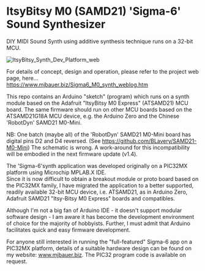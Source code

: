 # ItsyBitsy M0 (SAMD21) 'Sigma-6' Sound Synthesizer
DIY MIDI Sound Synth using additive synthesis technique runs on a 32-bit MCU.

![ItsyBitsy_Synth_Dev_Platform_web](https://github.com/user-attachments/assets/c7aa4c0c-5321-45ef-8a1e-6c454ede4888)

For details of concept, design and operation, please refer to the project web page, here...  
https://www.mjbauer.biz/Sigma6_M0_synth_weblog.htm

This repo contains an Arduino "sketch" (program) which runs on a synth module based on the Adafruit "ItsyBitsy M0 Express"
(ATSAMD21) MCU board.  The same firmware should run on other MCU boards based on the ATSAMD21G18A MCU device, 
e.g. the Arduino Zero and the Chinese 'RobotDyn' SAMD21 M0-Mini.

NB: One batch (maybe all) of the 'RobotDyn' SAMD21 M0-Mini board has digital pins D2 and D4 reversed. 
(See https://github.com/BLavery/SAMD21-M0-Mini)  The schematic is wrong.
A work-around for this incompatibility will be embodied in the next firmware update (v1.4).

The 'Sigma-6'synth application was developed originally on a PIC32MX platform using Microchip MPLAB.X IDE.  
Since it is now difficult to obtain a breakout module or proto board based on the PIC32MX family,
I have migrated the application to a better supported, readily available 32-bit MCU device, 
i.e. ATSAMD21, as in Arduino Zero, Adafruit SAMD21 "Itsy-Bitsy M0 Express" boards and compatibles. 

Although I'm not a big fan of Arduino IDE - it doesn't support modular software design - 
I am aware it has become the development environment of choice for the majority of hobbyists.
Further, I must admit that Arduino facilitates quick and easy firmware development.

For anyone still interested in running the "full-featured" Sigma-6 app on a PIC32MX platform, details of a suitable hardware
design can be found on my website: www.mjbauer.biz.  The PIC32 program code is available on request.
